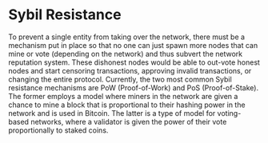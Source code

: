 # Sybil Resistance

To prevent a single entity from taking over the network, there must be a mechanism put in place so that no one can just spawn more nodes that can mine or vote (depending on the network) and thus subvert the network reputation system. These dishonest nodes would be able to out-vote honest nodes and start censoring transactions, approving invalid transactions, or changing the entire protocol.
Currently, the two most common Sybil resistance mechanisms are PoW (Proof-of-Work) and PoS (Proof-of-Stake). The former employs a model where miners in the network are given a chance to mine a block that is proportional to their hashing power in the network and is used in Bitcoin. The latter is a type of model for voting-based networks, where a validator is given the power of their vote proportionally to staked coins.
